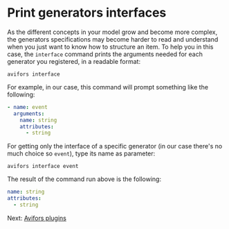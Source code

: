 # Print generators interfaces

As the different concepts in your model grow and become more complex, the generators specifications may become harder to read and understand when you just want to know how to structure an item. To help you in this case, the `interface` command prints the arguments needed for each generator you registered, in a readable format:

```
avifors interface
```

For example, in our case, this command will prompt something like the following:

```yaml
- name: event
  arguments:
    name: string
    attributes:
      - string
```

For getting only the interface of a specific generator (in our case there's no much choice so `event`), type its name as parameter:

```
avifors interface event
```

The result of the command run above is the following:

```yaml
name: string
attributes:
  - string
```

Next: [Avifors plugins](https://github.com/antarestupin/Avifors/tree/master/doc/plugins.md)
